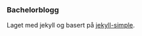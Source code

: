 ### Bachelorblogg
Laget med jekyll og basert på [jekyll-simple](http://www.wildflame.me/jekyll-simple).
